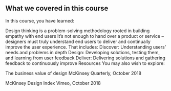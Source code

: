 ## What we covered in this course
In this course, you have learned:

Design thinking is a problem-solving methodology rooted in building empathy with end users
It’s not enough to hand over a product or service – designers must truly understand end users to deliver and continually improve the user experience. That includes:
Discover: Understanding users’ needs and problems in depth
Design: Developing solutions, testing them, and learning from user feedback
Deliver: Delivering solutions and gathering feedback to continuously improve
Resources
You may also wish to explore:

The business value of design
McKinsey Quarterly, October 2018

McKinsey Design Index
Vimeo, October 2018
